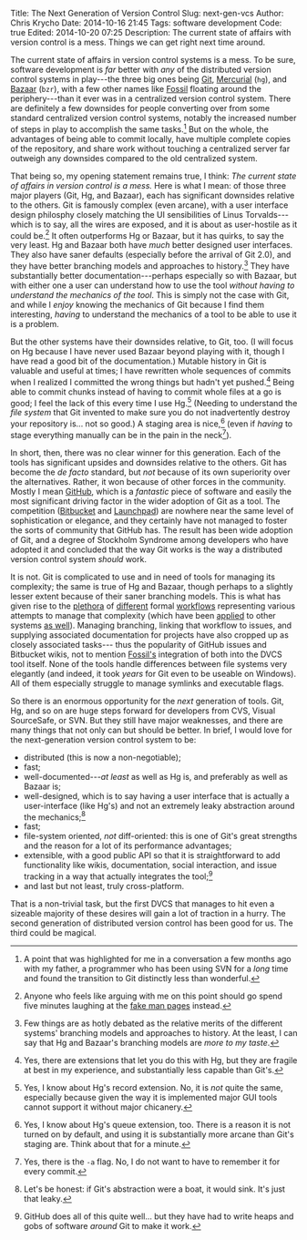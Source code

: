 Title: The Next Generation of Version Control
Slug: next-gen-vcs
Author: Chris Krycho
Date: 2014-10-16 21:45
Tags: software development
Code: true
Edited: 2014-10-20 07:25
Description: The current state of affairs with version control is a mess. Things we can get right next time around.

The current state of affairs in version control systems is a mess. To be sure,
software development is *far* better with *any* of the distributed version
control systems in play---the three big ones being [Git][git], [Mercurial][hg]
(`hg`), and [Bazaar][bzr] (`bzr`), with a few other names like [Fossil][fossil]
floating around the periphery---than it ever was in a centralized version
control system. There are definitely a few downsides for people converting over
from some standard centralized version control systems, notably the increased
number of steps in play to accomplish the same tasks.[^dad] But on the whole,
the advantages of being able to commit locally, have multiple complete copies of
the repository, and share work without touching a centralized server far
outweigh any downsides compared to the old centralized system.

[^dad]: A point that was highlighted for me in a conversation a few months ago
    with my father, a programmer who has been using SVN for a *long* time and
    found the transition to Git distinctly less than wonderful.

That being so, my opening statement remains true, I think: *The current state of
affairs in version control is a mess.* Here is what I mean: of those three major
players (Git, Hg, and Bazaar), each has significant downsides relative to the
others. Git is famously complex (even arcane), with a user interface design
philosphy closely matching the UI sensibilities of Linus Torvalds---which is to
say, all the wires are exposed, and it is about as user-hostile as it could
be.[^hostile] It often outperforms Hg or Bazaar, but it has quirks, to say the
very least. Hg and Bazaar both have *much* better designed user interfaces. They
also have saner defaults (especially before the arrival of Git 2.0), and they
have better branching models and approaches to history.[^history] They have
substantially better documentation---perhaps especially so with Bazaar, but with
either one a user can understand how to use the tool *without having to
understand the mechanics of the tool*. This is simply not the case with Git, and
while I *enjoy* knowing the mechanics of Git because I find them interesting,
*having* to understand the mechanics of a tool to be able to use it is a
problem.

[^hostile]: Anyone who feels like arguing with me on this point should go spend
    five minutes laughing at the [fake man pages][man] instead.

[^history]: Few things are as hotly debated as the relative merits of the
    different systems' branching models and approaches to history. At the least,
    I can say that Hg and Bazaar's branching models are *more to my taste*.

But the other systems have their downsides relative, to Git, too. (I will focus
on Hg because I have never used Bazaar beyond playing with it, though I have
read a good bit of the documentation.) Mutable history in Git is valuable and
useful at times; I have rewritten whole sequences of commits when I realized I
committed the wrong things but hadn't yet pushed.[^mutable] Being able to commit
chunks instead of having to commit whole files at a go is good; I feel the lack
of this every time I use Hg.[^patch] (Needing to understand the *file system*
that Git invented to make sure you do not inadvertently destroy your repository
is... not so good.) A staging area is nice,[^queues] (even if *having* to stage
everything manually can be in the pain in the neck[^dash-a]).

[^mutable]: Yes, there are extensions that let you do this with Hg, but they are
    fragile at best in my experience, and substantially less capable than Git's.

[^patch]: Yes, I know about Hg's record extension. No, it is *not* quite the
    same, especially because given the way it is implemented major GUI tools
    cannot support it without major chicanery.

[^queues]: Yes, I know about Hg's queue extension, too. There is a reason it is
    not turned on by default, and using it is substantially more arcane than
    Git's staging are. Think about that for a minute.

[^dash-a]: Yes, there is the `-a` flag. No, I do not want to have to remember it
    for every commit.

In short, then, there was no clear winner for this generation. Each of the tools
has significant upsides and downsides relative to the others. Git has become the
_de facto_ standard, but *not* because of its own superiority over the
alternatives. Rather, it won because of other forces in the community. Mostly I
mean [GitHub][github], which is a *fantastic* piece of software and easily the
most significant driving factor in the wider adoption of Git as a tool. The
competition ([Bitbucket][bitbucket] and [Launchpad][launchpad]) are nowhere near
the same level of sophistication or elegance, and they certainly have not
managed to foster the sorts of community that GitHub has. The result has been
wide adoption of Git, and a degree of Stockholm Syndrome among developers who
have adopted it and concluded that the way Git works is the way a distributed
version control system *should* work.

It is not. Git is complicated to use and in need of tools for managing its
complexity; the same is true of Hg and Bazaar, though perhaps to a slightly
lesser extent because of their saner branching models. This is what has given
rise to the [plethora][git flow] of [different][github flow] formal
[workflows][gitlab flow] representing various attempts to manage that complexity
(which have been [applied][hg flow] to other systems [as well][hg flow intro]).
Managing branching, linking that workflow to issues, and supplying associated
documentation for projects have also cropped up as closely associated tasks---
thus the popularity of GitHub issues and Bitbucket wikis, not to mention
[Fossil's][fossil] integration of both into the DVCS tool itself. None of the
tools handle differences between file systems very elegantly (and indeed, it
took *years* for Git even to be useable on Windows). All of them especially
struggle to manage symlinks and executable flags.

So there is an enormous opportunity for the *next* generation of tools. Git, Hg,
and so on are huge steps forward for developers from CVS, Visual SourceSafe, or
SVN. But they still have major weaknesses, and there are many things that not
only can but should be better. In brief, I would love for the next-generation
version control system to be:

  - distributed (this is now a non-negotiable);
  - fast;
  - well-documented---*at least* as well as Hg is, and preferably as well as
    Bazaar is;
  - well-designed, which is to say having a user interface that is actually a
    user-interface (like Hg's) and not an extremely leaky abstraction around the
    mechanics;[^leaky]
  - fast;
  - file-system oriented, *not* diff-oriented: this is one of Git's great
    strengths and the reason for a lot of its performance advantages;
  - extensible, with a good public API so that it is straightforward to add
    functionality like wikis, documentation, social interaction,  and issue
    tracking in a way that actually integrates the tool;[^integrates]
  - and last but not least, truly cross-platform.

[^leaky]: Let's be honest: if Git's abstraction were a boat, it would sink. It's
    just that leaky.

[^integrates]: GitHub does all of this quite well... but they have had to write
    heaps and gobs of software *around* Git to make it work.

That is a non-trivial task, but the first DVCS that manages to hit even a
sizeable majority of these desires will gain a lot of traction in a hurry. The
second generation of distributed version control has been good for us. The third
could be magical.

[git]: http://git-scm.com
[hg]: http://mercurial.selenic.com
[bzr]: http://bazaar.canonical.com/en/
[fossil]: http://www.fossil-scm.org
[man]: http://git-man-page-generator.lokaltog.net
[github]: https://github.com
[bitbucket]: https://bitbucket.org
[launchpad]: https://launchpad.net
[git flow]: http://nvie.com/posts/a-successful-git-branching-model/
[github flow]: http://scottchacon.com/2011/08/31/github-flow.html
[gitlab flow]: https://about.gitlab.com/2014/09/29/gitlab-flow/
[hg flow]: https://bitbucket.org/yujiewu/hgflow/wiki/Home
[hg flow intro]: https://andy.mehalick.com/2011/12/24/an-introduction-to-hgflow